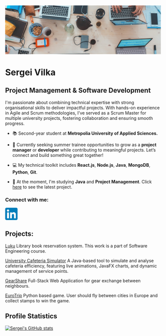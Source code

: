 ![Project Management and Development ](https://github.com/S-Vilka/S-Vilka/blob/main/github_header.jpg)

# Sergei Vilka

## Project Management & Software Development 

I'm passionate about combining technical expertise with strong organisational skills to deliver impactful projects. With hands-on experience in Agile and Scrum methodologies, I’ve served as a Scrum Master for multiple university projects, fostering collaboration and ensuring smooth progress.

- 📚 Second-year student at **Metropolia University of Applied Sciences.**

- 🔭 Currently seeking summer trainee opportunities to grow as a **project manager** or **developer** while contributing to meaningful projects. Let’s connect and build something great together!

- 💻 My technical toolkit includes **React.js**, **Node.js**, **Java**, **MongoDB**, **Python**, **Git**.

- 🌱 At the moment, I'm studying **Java** and **Project Management**. Click [here](https://github.com/S-Vilka/Luku) to see the latest project.

### Connect with me: 
[<img src='https://github.com/S-Vilka/S-Vilka/blob/main/LinkedIn_icon.svg.png' alt='linkedin' height='40'>](https://www.linkedin.com/in/https://www.linkedin.com/in/sergei-vilka//)  


## Projects: 

[Luku](https://github.com/S-Vilka/Luku)
Library book reservation system. This work is a part of Software Engineering course. 

[University Cafeteria Simulator](https://github.com/MahnoorFatima02/Cafeteria_Simulator)
A Java-based tool to simulate and analyse cafeteria efficiency, featuring live animations, JavaFX charts, and dynamic management of service points.

[GearShare](https://github.com/S-Vilka/GearShare)
Full-Stack Web Application for gear exchange between neighbours. 

[EuroTrip](https://github.com/S-Vilka/EuroTrip)
Python based game. User should fly between cities in Europe and collect stamps to win the game. 


## Profile Statistics 

[![Sergei's GitHub stats](https://github-readme-stats.vercel.app/api?username=S-Vilka)](https://github.com/S-Vilka/github-readme-stats)

<!--
**S-Vilka/S-Vilka** is a ✨ _special_ ✨ repository because its `README.md` (this file) appears on your GitHub profile.

Here are some ideas to get you started:

- 🔭 I’m currently working on ...
- 🌱 I’m currently learning ...
- 👯 I’m looking to collaborate on ...
- 🤔 I’m looking for help with ...
- 💬 Ask me about ...
- 📫 How to reach me: ...
- 😄 Pronouns: ...
- ⚡ Fun fact: ...
-->
